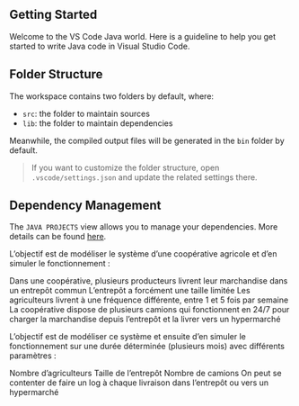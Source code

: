 ## Getting Started

Welcome to the VS Code Java world. Here is a guideline to help you get started to write Java code in Visual Studio Code.

## Folder Structure

The workspace contains two folders by default, where:

- `src`: the folder to maintain sources
- `lib`: the folder to maintain dependencies

Meanwhile, the compiled output files will be generated in the `bin` folder by default.

> If you want to customize the folder structure, open `.vscode/settings.json` and update the related settings there.

## Dependency Management

The `JAVA PROJECTS` view allows you to manage your dependencies. More details can be found [here](https://github.com/microsoft/vscode-java-dependency#manage-dependencies).



L’objectif est de modéliser le système d’une coopérative agricole et d’en simuler le fonctionnement :

Dans une coopérative, plusieurs producteurs  livrent leur marchandise dans un entrepôt commun
L’entrepôt a forcément une taille limitée
Les agriculteurs livrent à une fréquence différente, entre 1 et 5 fois par semaine
La coopérative dispose de plusieurs camions qui fonctionnent en 24/7 pour charger la marchandise depuis l’entrepôt et la livrer vers un hypermarché
 

L’objectif est de modéliser ce système et ensuite d’en simuler le fonctionnement sur une durée déterminée (plusieurs mois) avec différents paramètres :

Nombre d’agriculteurs
Taille de l’entrepôt
Nombre de camions
On peut se contenter de faire un log à chaque livraison dans l’entrepôt ou vers un hypermarché